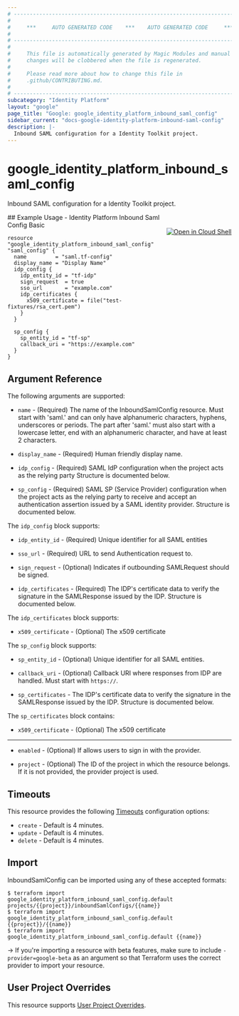 ```yaml
---
# ----------------------------------------------------------------------------
#
#     ***     AUTO GENERATED CODE    ***    AUTO GENERATED CODE     ***
#
# ----------------------------------------------------------------------------
#
#     This file is automatically generated by Magic Modules and manual
#     changes will be clobbered when the file is regenerated.
#
#     Please read more about how to change this file in
#     .github/CONTRIBUTING.md.
#
# ----------------------------------------------------------------------------
subcategory: "Identity Platform"
layout: "google"
page_title: "Google: google_identity_platform_inbound_saml_config"
sidebar_current: "docs-google-identity-platform-inbound-saml-config"
description: |-
  Inbound SAML configuration for a Identity Toolkit project.
---
```


# google\_identity\_platform\_inbound\_saml\_config

Inbound SAML configuration for a Identity Toolkit project.



<div class = "oics-button" style="float: right; margin: 0 0 -15px">
  <a href="https://console.cloud.google.com/cloudshell/open?cloudshell_git_repo=https%3A%2F%2Fgithub.com%2Fterraform-google-modules%2Fdocs-examples.git&cloudshell_working_dir=identity_platform_inbound_saml_config_basic&cloudshell_image=gcr.io%2Fgraphite-cloud-shell-images%2Fterraform%3Alatest&open_in_editor=main.tf&cloudshell_print=.%2Fmotd&cloudshell_tutorial=.%2Ftutorial.md" target="_blank">
    <img alt="Open in Cloud Shell" src="//gstatic.com/cloudssh/images/open-btn.svg" style="max-height: 44px; margin: 32px auto; max-width: 100%;">
  </a>
</div>
## Example Usage - Identity Platform Inbound Saml Config Basic


```hcl
resource "google_identity_platform_inbound_saml_config" "saml_config" {
  name         = "saml.tf-config"
  display_name = "Display Name"
  idp_config {
    idp_entity_id = "tf-idp"
    sign_request  = true
    sso_url       = "example.com"
    idp_certificates {
      x509_certificate = file("test-fixtures/rsa_cert.pem")
    }
  }

  sp_config {
    sp_entity_id = "tf-sp"
    callback_uri = "https://example.com"
  }
}
```

## Argument Reference

The following arguments are supported:


* `name` -
  (Required)
  The name of the InboundSamlConfig resource. Must start with 'saml.' and can only have alphanumeric characters,
  hyphens, underscores or periods. The part after 'saml.' must also start with a lowercase letter, end with an
  alphanumeric character, and have at least 2 characters.

* `display_name` -
  (Required)
  Human friendly display name.

* `idp_config` -
  (Required)
  SAML IdP configuration when the project acts as the relying party  Structure is documented below.

* `sp_config` -
  (Required)
  SAML SP (Service Provider) configuration when the project acts as the relying party to receive
  and accept an authentication assertion issued by a SAML identity provider.  Structure is documented below.


The `idp_config` block supports:

* `idp_entity_id` -
  (Required)
  Unique identifier for all SAML entities

* `sso_url` -
  (Required)
  URL to send Authentication request to.

* `sign_request` -
  (Optional)
  Indicates if outbounding SAMLRequest should be signed.

* `idp_certificates` -
  (Required)
  The IDP's certificate data to verify the signature in the SAMLResponse issued by the IDP.  Structure is documented below.


The `idp_certificates` block supports:

* `x509_certificate` -
  (Optional)
  The x509 certificate

The `sp_config` block supports:

* `sp_entity_id` -
  (Optional)
  Unique identifier for all SAML entities.

* `callback_uri` -
  (Optional)
  Callback URI where responses from IDP are handled. Must start with `https://`.

* `sp_certificates` -
  The IDP's certificate data to verify the signature in the SAMLResponse issued by the IDP.  Structure is documented below.


The `sp_certificates` block contains:

* `x509_certificate` -
  (Optional)
  The x509 certificate

- - -


* `enabled` -
  (Optional)
  If allows users to sign in with the provider.

* `project` - (Optional) The ID of the project in which the resource belongs.
    If it is not provided, the provider project is used.



## Timeouts

This resource provides the following
[Timeouts](/docs/configuration/resources.html#timeouts) configuration options:

- `create` - Default is 4 minutes.
- `update` - Default is 4 minutes.
- `delete` - Default is 4 minutes.

## Import

InboundSamlConfig can be imported using any of these accepted formats:

```
$ terraform import google_identity_platform_inbound_saml_config.default projects/{{project}}/inboundSamlConfigs/{{name}}
$ terraform import google_identity_platform_inbound_saml_config.default {{project}}/{{name}}
$ terraform import google_identity_platform_inbound_saml_config.default {{name}}
```

-> If you're importing a resource with beta features, make sure to include `-provider=google-beta`
as an argument so that Terraform uses the correct provider to import your resource.

## User Project Overrides

This resource supports [User Project Overrides](https://www.terraform.io/docs/providers/google/guides/provider_reference.html#user_project_override).
